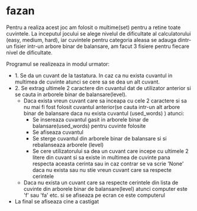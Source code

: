 # fazan

Pentru a realiza acest joc am folosit o multime(set) pentru a retine toate cuvintele. La inceputul jocului se alege nivelul de dificultate al calculatorului (easy, medium, hard), iar cuvintele pentru categoria aleasa se adauga dintr-un fisier intr-un arbore binar de balansare, am facut 3 fisiere pentru fiecare nivel de dificultate.
<p>Programul se realizeaza in modul urmator:</p>
<ul>
 <li>1. Se da un cuvant de la tastatura. In caz ca nu exista cuvantul in multimea de cuvinte atunci se cere sa se dea un alt cuvant.
 <li>2. Se extrag ultimele 2 caractere din cuvantul dat de utilizator anterior si se cauta in arborele binar de balansare(level).
  <ul> 
<li>Daca exista vreun cuvant care sa inceapa cu cele 2 caractere si sa nu mai fi fost folosit cuvantul anterior(se cauta intr-un alt arbore binar de balansare daca nu exista cuvantul (used_words) ) atunci:
  <ul>
<li>Se insereaza cuvantul gasit in arborele binar de balansare(used_words) pentru cuvinte folosite
<li>Se afiseaza cuvantul 
<li>Se sterge cuvantul din arborele binar de balansare si si rebalanseaza arborele (level)
<li>Se cere utilizatorului sa dea un cuvant care incepe cu ultimele 2 litere din cuvant si sa existe in multimea de cuvinte pana respecta aceasta cerinta sau in caz contrar se va scrie 'None' daca nu exista sau nu stie vreun cuvant care sa respecte cerintele
  </ul>
<li>Daca nu exista un cuvant care sa respecte cerintele din lista de cuvinte din arborele binar de balansare(level) atunci computer este 'f' sau 'fa' etc. si se afiseaza pe ecran ce este computerul
  </ul>
 <li>La final se afiseaza cine a castigat
 </ul>
